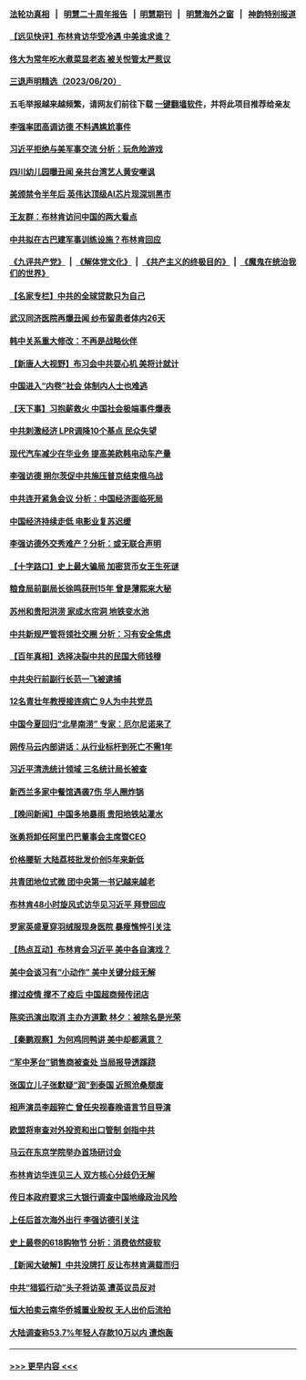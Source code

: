 #### [法轮功真相](https://github.com/gfw-breaker/truth/blob/master/README.md?t=0) &nbsp;&nbsp;|&nbsp;&nbsp; [明慧二十周年报告](https://github.com/gfw-breaker/mh-reports/blob/master/README.md?t=0) &nbsp;&nbsp;|&nbsp;&nbsp;[明慧期刊](https://github.com/gfw-breaker/mh-qikan) &nbsp;&nbsp;|&nbsp;&nbsp; [明慧海外之窗](https://github.com/gfw-breaker/mh-news/blob/master/README.md?t=0) &nbsp;&nbsp;|&nbsp;&nbsp; [神韵特别报道](https://github.com/gfw-breaker/mh-news/blob/master/shenyun.md?t=0)
#### [【远见快评】布林肯访华受冷遇 中美谁求谁？](../pages/nsc413/n14019836.md?t=06210944) 
#### [佟大为常年吃水煮菜显老态 被关悦管太严惹议](../pages/nsc413/n14019849.md?t=06210944) 
#### [三退声明精选（2023/06/20）](../pages/nsc413/n14019867.md?t=06210944) 
#### 五毛举报越来越频繁，请网友们前往下载 [一键翻墙软件](https://github.com/gfw-breaker/ssr-accounts)，并将此项目推荐给亲友
#### [李强率团高调访德 不料遇尴尬事件](../pages/nsc413/n14019852.md?t=06210944) 
#### [习近平拒绝与美军事交流 分析：玩危险游戏](../pages/nsc413/n14019709.md?t=06210944) 
#### [四川幼儿园曝丑闻 亲共台湾艺人黄安嘲讽](../pages/nsc413/n14019821.md?t=06210944) 
#### [美颁禁令半年后 英伟达顶级AI芯片现深圳黑市](../pages/nsc413/n14019731.md?t=06210944) 
#### [王友群：布林肯访问中国的两大看点](../pages/nsc413/n14019817.md?t=06210944) 
#### [中共拟在古巴建军事训练设施？布林肯回应](../pages/nsc413/n14019773.md?t=06210944) 
#### [《九评共产党》](https://github.com/begood0513/9ping.md/blob/master/README.md) &nbsp;|&nbsp; [《解体党文化》](../../../../jtdwh.md/blob/master/README.md)  &nbsp;|&nbsp; [《共产主义的终极目的》](../../../../gczydzjmd.md/blob/master/README.md) &nbsp;|&nbsp; [《魔鬼在统治我们的世界》](../../../../mgztzwmdsj.md/blob/master/README.md) 
#### [【名家专栏】中共的全球贷款只为自己](../pages/nsc413/n14019658.md?t=06210944) 
#### [武汉同济医院再爆丑闻 纱布留患者体内26天](../pages/nsc413/n14019651.md?t=06210944) 
#### [韩中关系重大修改：不再是战略伙伴](../pages/nsc413/n14019716.md?t=06210944) 
#### [【新唐人大视野】布习会中共耍心机 美将计就计](../pages/nsc413/n14019749.md?t=06210944) 
#### [中国进入“内卷”社会 体制内人士也难逃](../pages/nsc413/n14019394.md?t=06210944) 
#### [【天下事】习抱薪救火 中国社会极端事件爆表](../pages/nsc413/n14019743.md?t=06210944) 
#### [中共刺激经济 LPR调降10个基点 民众失望](../pages/nsc413/n14019484.md?t=06210944) 
#### [现代汽车减少在华业务 提高美欧韩电动车产量](../pages/nsc413/n14019694.md?t=06210944) 
#### [李强访德 朔尔茨促中共施压普京结束俄乌战](../pages/nsc413/n14019714.md?t=06210944) 
#### [中共连开紧急会议 分析：中国经济面临死局](../pages/nsc413/n14019708.md?t=06210944) 
#### [中国经济持续走低 电影业复苏迟缓](../pages/nsc413/n14019588.md?t=06210944) 
#### [李强访德外交秀难产？分析：或无联合声明](../pages/nsc413/n14019652.md?t=06210944) 
#### [【十字路口】史上最大骗局 加密货币女王生死谜](../pages/nsc413/n14019612.md?t=06210944) 
#### [粮食局前副局长徐鸣获刑15年 曾是薄熙来大秘](../pages/nsc413/n14019563.md?t=06210944) 
#### [苏州和贵阳洪涝 家成水帘洞 地铁变水池](../pages/nsc413/n14019411.md?t=06210944) 
#### [中共新规严管将领社交圈 分析：习有安全焦虑](../pages/nsc413/n14019420.md?t=06210944) 
#### [【百年真相】选择决裂中共的民国大师钱穆](../pages/nsc413/n14019145.md?t=06210944) 
#### [中共央行前副行长范一飞被逮捕](../pages/nsc413/n14019521.md?t=06210944) 
#### [12名青壮年教授接连病亡 9人为中共党员](../pages/nsc413/n14019473.md?t=06210944) 
#### [中国今夏回归“北旱南涝” 专家：厄尔尼诺来了](../pages/nsc413/n14019515.md?t=06210944) 
#### [网传马云内部讲话：从行业标杆到死亡不需1年](../pages/nsc413/n14019448.md?t=06210944) 
#### [习近平清洗统计领域 三名统计局长被查](../pages/nsc413/n14019453.md?t=06210944) 
#### [新西兰多家中餐馆遇袭7伤 华人圈炸锅](../pages/nsc413/n14019509.md?t=06210944) 
#### [【晚间新闻】中国多地暴雨 贵阳地铁站灌水](../pages/nsc413/n14019467.md?t=06210944) 
#### [张勇将卸任阿里巴巴董事会主席暨CEO](../pages/nsc413/n14019409.md?t=06210944) 
#### [价格腰斩 大陆荔枝批发价创5年来新低](../pages/nsc413/n14019392.md?t=06210944) 
#### [共青团地位式微 团中央第一书记越来越老](../pages/nsc413/n14019322.md?t=06210944) 
#### [布林肯48小时旋风式访华见习近平 拜登回应](../pages/nsc413/n14019183.md?t=06210944) 
#### [罗家英盛夏穿羽绒服现身医院 暴瘦憔悴引关注](../pages/nsc413/n14019254.md?t=06210944) 
#### [【热点互动】布林肯会习近平 美中各自演戏？](../pages/nsc413/n14019297.md?t=06210944) 
#### [美中会谈习有“小动作” 美中关键分歧无解](../pages/nsc413/n14019173.md?t=06210944) 
#### [撑过疫情 撑不了疫后 中国超商频传闭店](../pages/nsc413/n14019252.md?t=06210944) 
#### [陈奕迅演出取消 主办方道歉 林夕：被除名是光荣](../pages/nsc413/n14019100.md?t=06210944) 
#### [【秦鹏观察】为何鸡同鸭讲 美中却都满意？](../pages/nsc413/n14019228.md?t=06210944) 
#### [“军中茅台”销售商被查处 当局报导透蹊跷](../pages/nsc413/n14019085.md?t=06210944) 
#### [张国立儿子张默疑“润”到泰国 近照沧桑颓废](../pages/nsc413/n14019215.md?t=06210944) 
#### [相声演员李超猝亡 曾任央视春晚语言节目导演](../pages/nsc413/n14019177.md?t=06210944) 
#### [欧盟将审查对外投资和出口管制 剑指中共](../pages/nsc413/n14019186.md?t=06210944) 
#### [马云在东京学院举办首场研讨会](../pages/nsc413/n14019172.md?t=06210944) 
#### [布林肯访华连见三人 双方核心分歧仍无解](../pages/nsc413/n14019180.md?t=06210944) 
#### [传日本政府要求三大银行调查中国地缘政治风险](../pages/nsc413/n14019200.md?t=06210944) 
#### [上任后首次海外出行 李强访德引关注](../pages/nsc413/n14019120.md?t=06210944) 
#### [史上最卷的618购物节 分析：消费依然疲软](../pages/nsc413/n14019104.md?t=06210944) 
#### [【新闻大破解】中共没牌打 反让布林肯满载而归](../pages/nsc413/n14019140.md?t=06210944) 
#### [中共“猎狐行动”头子将访英 遭英议员反对](../pages/nsc413/n14019129.md?t=06210944) 
#### [恒大拍卖云南华侨城置业股权 无人出价后流拍](../pages/nsc413/n14019091.md?t=06210944) 
#### [大陆调查称53.7%年轻人存款10万以内 遭炮轰](../pages/nsc413/n14018854.md?t=06210944) 

----
#### [ >>> 更早内容 <<< ](../indexes/nsc413-earlier.md)
